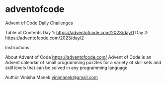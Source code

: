 # adventofcode

Advent of Code Daily Challenges

Table of Contents
Day 1: https://adventofcode.com/2023/day/1 
Day 2: https://adventofcode.com/2023/day/2

Instructions

About Advent of Code
https://adventofcode.com/
Advent of Code is an Advent calendar of small programming puzzles for a variety of skill sets and skill levels that can be solved in any programming language.

Author
Vinisha Manek
vinimanek@gmail.com

